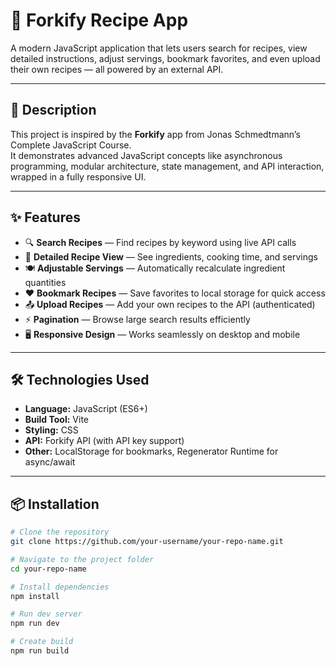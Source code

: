# 🍳 Forkify Recipe App

A modern JavaScript application that lets users search for recipes, view detailed instructions, adjust servings, bookmark favorites, and even upload their own recipes — all powered by an external API.

---

## 📖 Description

This project is inspired by the **Forkify** app from Jonas Schmedtmann’s Complete JavaScript Course.  
It demonstrates advanced JavaScript concepts like asynchronous programming, modular architecture, state management, and API interaction, wrapped in a fully responsive UI.

---

## ✨ Features

-   🔍 **Search Recipes** — Find recipes by keyword using live API calls
-   📄 **Detailed Recipe View** — See ingredients, cooking time, and servings
-   🍽 **Adjustable Servings** — Automatically recalculate ingredient quantities
-   ❤️ **Bookmark Recipes** — Save favorites to local storage for quick access
-   📤 **Upload Recipes** — Add your own recipes to the API (authenticated)
-   ⚡ **Pagination** — Browse large search results efficiently
-   🖥 **Responsive Design** — Works seamlessly on desktop and mobile

---

## 🛠 Technologies Used

-   **Language:** JavaScript (ES6+)
-   **Build Tool:** Vite
-   **Styling:** CSS
-   **API:** Forkify API (with API key support)
-   **Other:** LocalStorage for bookmarks, Regenerator Runtime for async/await

---

## 📦 Installation

```bash
# Clone the repository
git clone https://github.com/your-username/your-repo-name.git

# Navigate to the project folder
cd your-repo-name

# Install dependencies
npm install

# Run dev server
npm run dev

# Create build
npm run build
```
